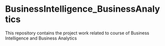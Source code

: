 # BusinessIntelligence_BusinessAnalytics
This repository contains the project work related to course of Business Intelligence and Business Analytics
